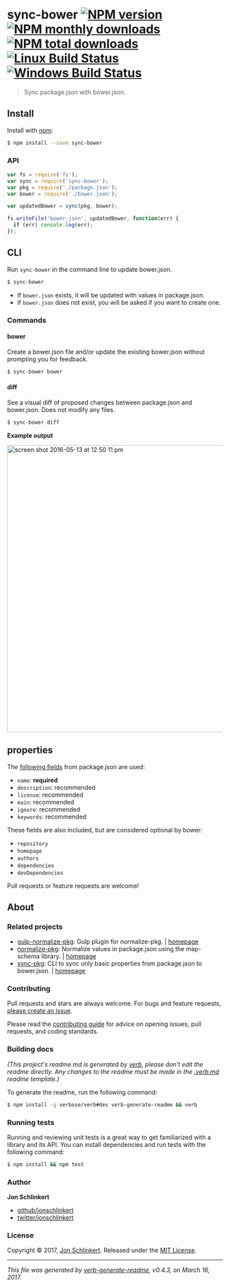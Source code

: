 # sync-bower [![NPM version](https://img.shields.io/npm/v/sync-bower.svg?style=flat)](https://www.npmjs.com/package/sync-bower) [![NPM monthly downloads](https://img.shields.io/npm/dm/sync-bower.svg?style=flat)](https://npmjs.org/package/sync-bower)  [![NPM total downloads](https://img.shields.io/npm/dt/sync-bower.svg?style=flat)](https://npmjs.org/package/sync-bower) [![Linux Build Status](https://img.shields.io/travis/jonschlinkert/sync-bower.svg?style=flat&label=Travis)](https://travis-ci.org/jonschlinkert/sync-bower) [![Windows Build Status](https://img.shields.io/appveyor/ci/jonschlinkert/sync-bower.svg?style=flat&label=AppVeyor)](https://ci.appveyor.com/project/jonschlinkert/sync-bower)

> Sync package.json with bower.json.

## Install

Install with [npm](https://www.npmjs.com/):

```sh
$ npm install --save sync-bower
```

### API

```js
var fs = require('fs');
var sync = require('sync-bower');
var pkg = require('./package.json');
var bower = require('./bower.json');

var updatedBower = sync(pkg, bower);

fs.writeFile('bower.json', updatedBower, function(err) {
  if (err) console.log(err);
});
```

## CLI

Run `sync-bower` in the command line to update bower.json.

```sh
$ sync-bower
```

* If `bower.json` exists, it will be updated with values in package.json.
* If `bower.json` does not exist, you will be asked if you want to create one.

### Commands

#### bower

Create a bower.json file and/or update the existing bower.json without prompting you for feedback.

```sh
$ sync-bower bower
```

#### diff

See a visual diff of proposed changes between package.json and bower.json. Does not modify any files.

```sh
$ sync-bower diff
```

**Example output**

<img width="669" alt="screen shot 2016-05-13 at 12 50 11 pm" src="https://cloud.githubusercontent.com/assets/383994/15255318/54996aa2-1909-11e6-99a3-90f6129dd7da.png">

## properties

The [following fields](https://github.com/bower/bower.json-spec) from package.json are used:

* `name`: **required**
* `description`: recommended
* `license`: recommended
* `main`: recommended
* `ignore`: recommended
* `keywords`: recommended

These fields are also included, but are considered optional by bower:

* `repository`
* `homepage`
* `authors`
* `dependencies`
* `devDependencies`

Pull requests or feature requests are welcome!

## About

### Related projects

* [gulp-normalize-pkg](https://www.npmjs.com/package/gulp-normalize-pkg): Gulp plugin for normalize-pkg. | [homepage](https://github.com/jonschlinkert/gulp-normalize-pkg "Gulp plugin for normalize-pkg.")
* [normalize-pkg](https://www.npmjs.com/package/normalize-pkg): Normalize values in package.json using the map-schema library. | [homepage](https://github.com/jonschlinkert/normalize-pkg "Normalize values in package.json using the map-schema library.")
* [sync-pkg](https://www.npmjs.com/package/sync-pkg): CLI to sync only basic properties from package.json to bower.json. | [homepage](https://github.com/jonschlinkert/sync-pkg "CLI to sync only basic properties from package.json to bower.json.")

### Contributing

Pull requests and stars are always welcome. For bugs and feature requests, [please create an issue](../../issues/new).

Please read the [contributing guide](.github/contributing.md) for advice on opening issues, pull requests, and coding standards.

### Building docs

_(This project's readme.md is generated by [verb](https://github.com/verbose/verb-generate-readme), please don't edit the readme directly. Any changes to the readme must be made in the [.verb.md](.verb.md) readme template.)_

To generate the readme, run the following command:

```sh
$ npm install -g verbose/verb#dev verb-generate-readme && verb
```

### Running tests

Running and reviewing unit tests is a great way to get familiarized with a library and its API. You can install dependencies and run tests with the following command:

```sh
$ npm install && npm test
```

### Author

**Jon Schlinkert**

* [github/jonschlinkert](https://github.com/jonschlinkert)
* [twitter/jonschlinkert](https://twitter.com/jonschlinkert)

### License

Copyright © 2017, [Jon Schlinkert](https://github.com/jonschlinkert).
Released under the [MIT License](LICENSE).

***

_This file was generated by [verb-generate-readme](https://github.com/verbose/verb-generate-readme), v0.4.3, on March 16, 2017._